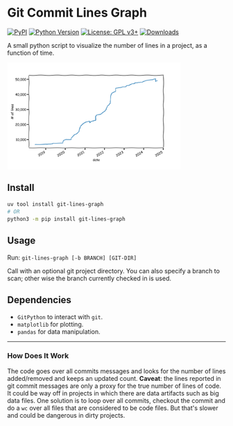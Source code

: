 # Git Commit Lines Graph

[![PyPI](https://img.shields.io/pypi/v/git-lines-graph?color=brightgreen)](https://pypi.org/project/git-lines-graph/)
[![Python Version](https://img.shields.io/pypi/pyversions/git-lines-graph?color=orange)](https://pypi.org/project/git-lines-graph/)
[![License: GPL v3+](https://img.shields.io/badge/License-GPLv3+-blue.svg)](https://www.gnu.org/licenses/gpl-3.0)
[![Downloads](https://img.shields.io/pypi/dm/git-lines-graph?color=red)](https://pypi.org/project/git-lines-graph/)

A small python script to visualize the number of lines in a project, as a function of time.

<img src="https://raw.githubusercontent.com/danielfleischer/git-commits-lines-graph/master/example.png" width="400" align="center">

## Install

```sh
uv tool install git-lines-graph   
# OR
python3 -m pip install git-lines-graph
```

## Usage

Run: `git-lines-graph [-b BRANCH] [GIT-DIR]`

Call with an optional git project directory. You can also specify a branch to scan; other wise the branch currently checked in is used.

## Dependencies

- `GitPython` to interact with `git`.
- `matplotlib` for plotting.
- `pandas` for data manipulation.

----

### How Does It Work

The code goes over all commits messages and looks for the number of lines added/removed and keeps an updated count. **Caveat**: the lines reported in git commit messages are only a proxy for the true number of lines of code. It could be way off in projects in which there are data artifacts such as big data files. One solution is to loop over all commits, checkout the commit and do a `wc` over all files that are considered to be code files. But that's slower and could be dangerous in dirty projects.

